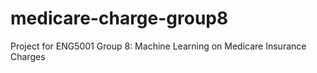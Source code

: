# medicare-charge-group8
Project for ENG5001 Group 8: Machine Learning on Medicare Insurance Charges
